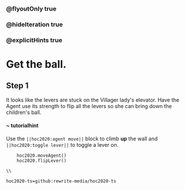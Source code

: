 ### @flyoutOnly true
### @hideIteration true
### @explicitHints true

# Get the ball.

## Step 1
It looks like the levers are stuck on the Villager lady's elevator. Have the Agent use its strength to flip all the levers so she can bring down the children's ball.


#### ~ tutorialhint 
Use the ``||hoc2020:agent move||`` block to climb **up** the wall and ``||hoc2020:toggle lever||`` to toggle a lever on.

```ghost
    hoc2020.moveAgent()
    hoc2020.flipLever()
```
```template
\\
```
```package
hoc2020-ts=github:rewrite-media/hoc2020-ts
```
